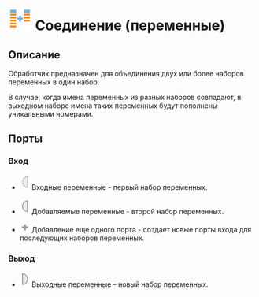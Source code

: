 # ![](../../media/app/icons/component-18/component-default-43.svg) Соединение (переменные)

## Описание

Обработчик предназначен для объединения двух или более наборов переменных в один набор.

В случае, когда имена переменных из разных наборов совпадают, в выходном наборе имена таких переменных будут пополнены уникальными номерами.

## Порты

### Вход

 * ![](../../media/app/icons/ports/optional-input-variable-inactive.svg) Входные переменные - первый набор переменных.

 * ![](../../media/app/icons/ports/input-variable-inactive.svg) Добавляемые переменные - второй набор переменных.

 * ![](../../media/app/icons/toolbar-18/add-inactive.svg) Добавление еще одного порта - создает новые порты входа для последующих наборов переменных.

### Выход

 * ![](../../media/app/icons/ports/output-variable-inactive.svg) Выходные переменные - новый набор переменных. 
